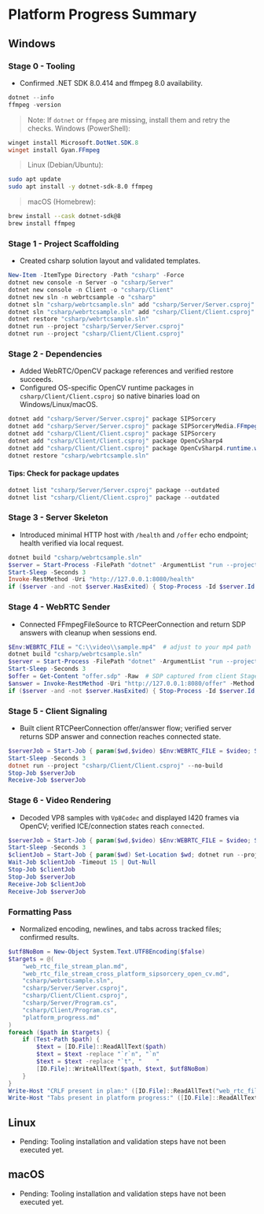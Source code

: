 # Platform Progress Summary

## Windows
### Stage 0 - Tooling
- Confirmed .NET SDK 8.0.414 and ffmpeg 8.0 availability.
```powershell
dotnet --info
ffmpeg -version
```
> Note: If `dotnet` or `ffmpeg` are missing, install them and retry the checks.
> Windows (PowerShell):
```powershell
winget install Microsoft.DotNet.SDK.8
winget install Gyan.FFmpeg
```
> Linux (Debian/Ubuntu):
```bash
sudo apt update
sudo apt install -y dotnet-sdk-8.0 ffmpeg
```
> macOS (Homebrew):
```bash
brew install --cask dotnet-sdk@8
brew install ffmpeg
```

### Stage 1 - Project Scaffolding
- Created csharp solution layout and validated templates.
```powershell
New-Item -ItemType Directory -Path "csharp" -Force
dotnet new console -n Server -o "csharp/Server"
dotnet new console -n Client -o "csharp/Client"
dotnet new sln -n webrtcsample -o "csharp"
dotnet sln "csharp/webrtcsample.sln" add "csharp/Server/Server.csproj"
dotnet sln "csharp/webrtcsample.sln" add "csharp/Client/Client.csproj"
dotnet restore "csharp/webrtcsample.sln"
dotnet run --project "csharp/Server/Server.csproj"
dotnet run --project "csharp/Client/Client.csproj"
```

### Stage 2 - Dependencies
- Added WebRTC/OpenCV package references and verified restore succeeds.
- Configured OS-specific OpenCV runtime packages in `csharp/Client/Client.csproj` so native binaries load on Windows/Linux/macOS.
```powershell
dotnet add "csharp/Server/Server.csproj" package SIPSorcery
dotnet add "csharp/Server/Server.csproj" package SIPSorceryMedia.FFmpeg
dotnet add "csharp/Client/Client.csproj" package SIPSorcery
dotnet add "csharp/Client/Client.csproj" package OpenCvSharp4
dotnet add "csharp/Client/Client.csproj" package OpenCvSharp4.runtime.win
dotnet restore "csharp/webrtcsample.sln"
```
#### Tips: Check for package updates
```powershell
dotnet list "csharp/Server/Server.csproj" package --outdated
dotnet list "csharp/Client/Client.csproj" package --outdated
```

### Stage 3 - Server Skeleton
- Introduced minimal HTTP host with `/health` and `/offer` echo endpoint; health verified via local request.
```powershell
dotnet build "csharp/webrtcsample.sln"
$server = Start-Process -FilePath "dotnet" -ArgumentList "run --project `"csharp/Server/Server.csproj`" --no-build" -WorkingDirectory "$PWD" -PassThru -WindowStyle Hidden
Start-Sleep -Seconds 3
Invoke-RestMethod -Uri "http://127.0.0.1:8080/health"
if ($server -and -not $server.HasExited) { Stop-Process -Id $server.Id; $server.WaitForExit() }
```

### Stage 4 - WebRTC Sender
- Connected FFmpegFileSource to RTCPeerConnection and return SDP answers with cleanup when sessions end.
```powershell
$Env:WEBRTC_FILE = "C:\\video\\sample.mp4"  # adjust to your mp4 path
dotnet build "csharp/webrtcsample.sln"
$server = Start-Process -FilePath "dotnet" -ArgumentList "run --project `"csharp/Server/Server.csproj`" --no-build" -WorkingDirectory "$PWD" -PassThru -WindowStyle Hidden
Start-Sleep -Seconds 3
$offer = Get-Content "offer.sdp" -Raw  # SDP captured from client Stage 5
$answer = Invoke-RestMethod -Uri "http://127.0.0.1:8080/offer" -Method Post -ContentType "application/sdp" -Body $offer
if ($server -and -not $server.HasExited) { Stop-Process -Id $server.Id; $server.WaitForExit() }
```

### Stage 5 - Client Signaling
- Built client RTCPeerConnection offer/answer flow; verified server returns SDP answer and connection reaches connected state.
```powershell
$serverJob = Start-Job { param($wd,$video) $Env:WEBRTC_FILE = $video; Set-Location $wd; dotnet run --project "csharp/Server/Server.csproj" --no-build } -ArgumentList (Get-Location),(Resolve-Path "sample.mp4").Path
Start-Sleep -Seconds 3
dotnet run --project "csharp/Client/Client.csproj" --no-build
Stop-Job $serverJob
Receive-Job $serverJob
```


### Stage 6 - Video Rendering
- Decoded VP8 samples with `Vp8Codec` and displayed I420 frames via OpenCV; verified ICE/connection states reach `connected`.
```powershell
$serverJob = Start-Job { param($wd,$video) $Env:WEBRTC_FILE = $video; Set-Location $wd; dotnet run --project "csharp/Server/Server.csproj" --no-build } -ArgumentList (Get-Location),(Resolve-Path "sample.mp4").Path
Start-Sleep -Seconds 3
$clientJob = Start-Job { param($wd) Set-Location $wd; dotnet run --project "csharp/Client/Client.csproj" --no-build } -ArgumentList (Get-Location)
Wait-Job $clientJob -Timeout 15 | Out-Null
Stop-Job $clientJob
Stop-Job $serverJob
Receive-Job $clientJob
Receive-Job $serverJob
```
### Formatting Pass
- Normalized encoding, newlines, and tabs across tracked files; confirmed results.
```powershell
$utf8NoBom = New-Object System.Text.UTF8Encoding($false)
$targets = @(
    "web_rtc_file_stream_plan.md",
    "web_rtc_file_stream_cross_platform_sipsorcery_open_cv.md",
    "csharp/webrtcsample.sln",
    "csharp/Server/Server.csproj",
    "csharp/Client/Client.csproj",
    "csharp/Server/Program.cs",
    "csharp/Client/Program.cs",
    "platform_progress.md"
)
foreach ($path in $targets) {
    if (Test-Path $path) {
        $text = [IO.File]::ReadAllText($path)
        $text = $text -replace "`r`n", "`n"
        $text = $text -replace "`t", "    "
        [IO.File]::WriteAllText($path, $text, $utf8NoBom)
    }
}
Write-Host "CRLF present in plan:" ([IO.File]::ReadAllText("web_rtc_file_stream_plan.md") -match "`r`n")
Write-Host "Tabs present in platform progress:" ([IO.File]::ReadAllText("platform_progress.md") -match "`t")
```


## Linux
- Pending: Tooling installation and validation steps have not been executed yet.

## macOS
- Pending: Tooling installation and validation steps have not been executed yet.
